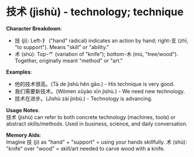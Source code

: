 # **技术 (jìshù) - technology; technique**

**Character Breakdown**:  
- 技 (jì): Left-扌 ("hand" radical) indicates an action by hand; right-支 (zhī, "to support"). Means "skill" or "ability."  
- 术 (shù): Top-⺈ (variation of "knife"); bottom-木 (mù, "tree/wood"). Together, originally meant "method" or "art."

**Examples**:  
- 他的技术很高。(Tā de jìshù hěn gāo.) - His technique is very good.  
- 我们需要新技术。(Wǒmen xūyào xīn jìshù.) - We need new technology.  
- 技术在进步。(Jìshù zài jìnbù.) - Technology is advancing.

**Usage Notes**:  
技术 (jìshù) can refer to both concrete technology (machines, tools) or abstract skills/methods. Used in business, science, and daily conversation.

**Memory Aids**:  
Imagine 技 (jì) as "hand" + "support" = using your hands skillfully. 术 (shù): "knife" over "wood" = skill/art needed to carve wood with a knife.